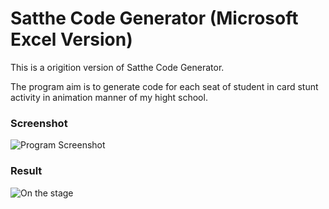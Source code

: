 # Satthe Code Generator (Microsoft Excel Version)

This is a origition version of Satthe Code Generator.

The program aim is to generate code for each seat of student in card stunt activity in animation manner of my hight school.

### Screenshot
![Program Screenshot](https://user-images.githubusercontent.com/994008/89645650-68c36380-d8e4-11ea-8f42-5f33291771e7.png)

### Result
![On the stage](https://user-images.githubusercontent.com/994008/89645654-6cef8100-d8e4-11ea-8c33-d4141141677a.png)
